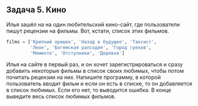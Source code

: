 ## Задача 5. Кино
Илья зашёл на на один любительский кино-сайт, где пользователи пишут рецензии на фильмы. Вот, кстати, список этих фильмов. 

````python
films = ['Крепкий орешек', 'Назад в будущее', 'Таксист', 
         'Леон', 'Богемская рапсодия', 'Город грехов', 
         'Мементо', 'Отступники', 'Деревня']
````

Илья на сайте в первый раз, и он хочет зарегистрироваться и сразу добавить некоторые фильмы в список своих любимых, чтобы потом почитать рецензии на них. 
Напишите программу, в которой пользователь вводит фильм и если он есть в списке, то он добавляется в список любимых. Если его нет, то выводится ошибка. 
В конце выведите весь список любимых фильмов.
